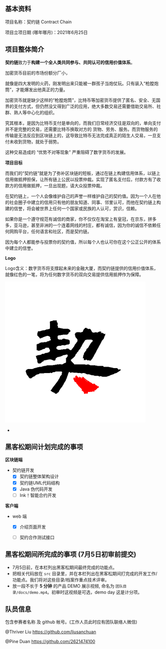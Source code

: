## 基本资料

项目名称：契约链 Contract Chain

项目立项日期 (哪年哪月)：2021年6月25日

## 项目整体简介
**契约链**致力于**构建一个全人类共同参与、共同认可的信用价值体系**。

加密货币目前的市场份额分厂小，

就像是四大发明的火药，刚发明出来只能被一群孩子当炮仗玩。只有装入“枪膛炮筒”，才能爆发出他真正的力量。

加密货币就是缺少这样的“枪膛炮筒”，比特币等加密货币提供了匿名、安全、无国界的支付方式，但仍然没又得到广泛的应用，绝大多数交易还需要借助交易所、社群、熟人等中心化的组织。

究其根本，是因为比特币支付是单向的，而我们日常经济交往是双向的，单向支付并不是完整的交易，还需要比特币换取对方的 货物、劳务、服务。而货物服务的传输是无法反应到区块链上的，这导致比特币无法完成真正的陌生人交易，一旦支付未收到货物，就处于弱势。

这种交易造成的 “优势不对等现象” 严重阻碍了数字货币的发展。

**项目目标**

而我们的“契约链”就是为了弥补区块链的短板，通过在链上构建信用体系，以链上信用做抵押担保，让所有链上公民以投票仲裁。实现了匿名支付后，付款方有了收款方的信用做抵押，一旦出现题，请大众投票仲裁。

在契约链上，一个人会像维护自己的声誉一样维护自己的契约值。因为一个人在他的社会圈子中建立的信用只有他的朋友知道、同事、邻里认可，而他在契约链上构建的信誉，将会被世界上任何一个国家或民族的人认可，赏识，信赖。

如果你是一个遵守规范有诚信的商家，你不仅仅在淘宝上有皇冠，在京东，拼多多，亚马逊，甚至非洲的一个连着网线的村庄，都有诚信，因为你的诚信不依赖任何网购平台，任何语言和社区，而是契约链。

因为每个人都能参与投票你的契约值，所以每个人也认可你在这个公正公开的体系中建立的信誉。





**Logo**

Logo含义：数字货币将支撑起未来的金融大厦，而契约链提供的信用价值体系，就像红色的一笔，将为任何数字货币的双向交易提供信用抵押作为保障。

![](README.assets/logo_rect.png)

- 

## 黑客松期间计划完成的事项

**区块链端**

- 契约链开发
  - [x] 契约链整体架构设计
  - [x] 契约链UML代码结构
  - [x] Java 伪代码开发
  - [ ] Ink！智能合约开发

**客户端**

- web 端
  - [x] 介绍页面开发
  - [ ] 契约合作测试接口
  


## 黑客松期间所完成的事项 (7月5日初审前提交)

- 7月5日前，在本栏列出黑客松期间最终完成的功能点。
- 把相关代码放在 `src` 目录里，并在本栏列出在黑客松期间打完成的开发工作/功能点。我们将对这些目录/档案作重点技术评审。
- 放一段不长于 **5 分钟** 的产品 DEMO 展示视频, 命名为 `团队目录/docs/demo.mp4`。初审时这视频是可选，demo day 这是计分项。

## 队员信息

包含参赛者名称 及 github 帐号。(工作人员此时应有团队联络人微信)

@Thriver Liu  https://github.com/liusanchuan

@Pine Duan  https://github.com/2621474100
